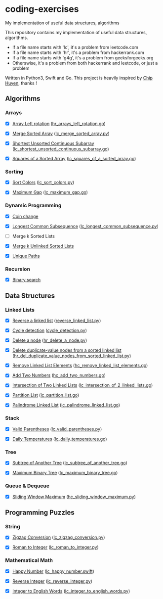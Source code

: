 # coding-exercises
My implementation of useful data structures, algorithms

This repository contains my implementation of useful data structures, algorithms.

- If a file name starts with 'lc', it's a problem from leetcode.com
- If a file name starts with 'hr', it's a problem from hackerrank.com
- If a file name starts with 'g4g', it's a problem from geeksforgeeks.org
- Otherswise, it's a problem from both hackerrank and leetcode, or just a problem

Written in Python3, Swift and Go. This project is heavily inspired by [Chip Huyen](https://github.com/chiphuyen), thanks !



Algorithms
----------

### Arrays

- [x] [Array Left rotation](https://www.hackerrank.com/challenges/ctci-array-left-rotation) ([hr_arrays_left_rotation.go](https://github.com/yuynwa/coding-exercises/blob/master/array/hr_arrays_left_rotation.go))
- [x] [Merge Sorted Array](https://leetcode.com/problems/merge-sorted-array/) ([lc_merge_sorted_array.py](https://github.com/yuynwa/coding-exercises/blob/master/array/lc_merge_sorted_array.py))
- [x] [Shortest Unsorted Continuous Subarray](https://leetcode.com/problems/shortest-unsorted-continuous-subarray/) ([lc_shortest_unsorted_continuous_subarray.go](https://github.com/yuynwa/coding-exercises/blob/master/array/lc_shortest_unsorted_continuous_subarray.go))
- [x] [Squares of a Sorted Array](https://leetcode.com/problems/squares-of-a-sorted-array/) ([lc_squares_of_a_sorted_array.go](https://github.com/yuynwa/coding-exercises/blob/master/array/lc_squares_of_a_sorted_array.go))



### Sorting

- [x] [Sort Colors](https://leetcode.com/problems/sort-colors/) ([lc_sort_colors.py](https://github.com/yuynwa/coding-exercises/blob/master/sort/lc_sort_colors.py))
- [x] [Maximum Gap](https://leetcode.com/problems/maximum-gap/) ([lc_maximum_gap.go](https://github.com/yuynwa/coding-exercises/blob/master/sort/lc_maximum_gap.go))



### Dynamic Programming

- [x] [Coin change](https://github.com/yuynwa/coding-exercises/blob/master/dynamic_programming/coin_change.py)
- [x] [Longest Common Subsequence](https://leetcode.com/problems/longest-common-subsequence/) ([lc_longest_common_subsequence.py](https://github.com/yuynwa/coding-exercises/blob/master/dynamic_programming/lc_longest_common_subsequence.py))
- [ ] Merge k Sorted Lists
- [x] [Merge k Unlinked Sorted Lists](https://github.com/yuynwa/coding-exercises/blob/master/merge_k_unlinked_sorted_lists.py)
- [x] [Unique Paths](https://github.com/yuynwa/coding-exercises/blob/master/dynamic_programming/lc_unique_paths.py)



### Recursion

- [x] [Binary search](https://github.com/yuynwa/coding-exercises/blob/master/recursion/binary_search.py)




Data Structures
--------------


### Linked Lists

- [x] [Reverse a linked list](https://www.hackerrank.com/challenges/reverse-a-linked-list) ([reverse_linked_list.py](https://github.com/yuynwa/coding-exercises/blob/master/linked_lists/reverse_linked_list.py))
- [x] [Cycle detection](https://www.hackerrank.com/challenges/detect-whether-a-linked-list-contains-a-cycle) ([cycle_detection.py](https://github.com/yuynwa/coding-exercises/blob/master/linked_lists/cycle_detection.py))
- [x] [Delete a node](https://www.hackerrank.com/challenges/delete-a-node-from-a-linked-list) ([hr_delete_a_node.py](https://github.com/yuynwa/coding-exercises/blob/master/linked_lists/hr_delete_a_node.py))
- [x] [Delete duplicate-value nodes from a sorted linked list](https://www.hackerrank.com/challenges/delete-duplicate-value-nodes-from-a-sorted-linked-list) ([hr_del_duplicate_value_nodes_from_sorted_linked_list.py](https://github.com/yuynwa/coding-exercises/blob/master/linked_lists/hr_del_duplicate_value_nodes_from_sorted_linked_list.py))
- [x] [Remove Linked List Elements](https://leetcode.com/problems/remove-linked-list-elements/) ([hc_remove_linked_list_elements.go](https://github.com/yuynwa/coding-exercises/blob/master/linked_lists/hc_remove_linked_list_elements.go))
- [x] [Add Two Numbers](https://leetcode.com/problems/add-two-numbers/) ([hc_add_two_numbers.go](https://github.com/yuynwa/coding-exercises/blob/master/linked_lists/hc_add_two_numbers.go))
- [x] [Intersection of Two Linked Lists](https://leetcode.com/problems/intersection-of-two-linked-lists/) ([lc_intersection_of_2_linked_lists.go](https://github.com/yuynwa/coding-exercises/blob/master/linked_lists/lc_intersection_of_2_linked_lists.go))
- [x] [Partition List](https://leetcode.com/problems/partition-list/) ([lc_partition_list.go](https://github.com/yuynwa/coding-exercises/blob/master/linked_lists/lc_partition_list.go))
- [x] [Palindrome Linked List](https://leetcode.com/problems/palindrome-linked-list/) ([lc_palindrome_linked_list.go](https://github.com/yuynwa/coding-exercises/blob/master/linked_lists/lc_palindrome_linked_list.go))


### Stack

- [x] [Valid Parentheses](https://leetcode.com/problems/valid-parentheses/) ([lc_valid_parentheses.py](https://github.com/yuynwa/coding-exercises/blob/master/stack/lc_valid_parentheses.py))
- [x] [Daily Temperatures](https://leetcode.com/problems/daily-temperatures/) ([lc_daily_temperatures.go](https://github.com/yuynwa/coding-exercises/blob/master/stack/lc_daily_temperatures.go))


### Tree

- [x] [Subtree of Another Tree](https://leetcode.com/problems/subtree-of-another-tree/) ([lc_subtree_of_another_tree.go](https://github.com/yuynwa/coding-exercises/blob/master/tree/lc_subtree_of_another_tree.go))
- [x] [Maximum Binary Tree](https://leetcode.com/problems/maximum-binary-tree/) ([lc_maximum_binary_tree.go](https://github.com/yuynwa/coding-exercises/blob/master/tree/lc_maximum_binary_tree.go))



### Queue & Dequeue

- [x] [Sliding Window Maximum](https://leetcode.com/problems/sliding-window-maximum/) ([hc_sliding_window_maximum.py](https://github.com/yuynwa/coding-exercises/blob/master/queue/hc_sliding_window_maximum.py))



Programming Puzzles
-------------------

### String

- [x] [Zigzag Conversion](https://leetcode.com/problems/zigzag-conversion/) ([lc_zigzag_conversion.py](https://github.com/yuynwa/coding-exercises/blob/master/string/lc_zigzag_conversion.py))
- [x] [Roman to Integer](https://leetcode.com/problems/roman-to-integer/) ([lc_roman_to_integer.py](https://github.com/yuynwa/coding-exercises/blob/master/string/lc_roman_to_integer.py))



### Mathematical Math

- [x] [Happy Number](https://leetcode.com/problems/happy-number/) ([lc_happy_number.swift](https://github.com/yuynwa/coding-exercises/blob/master/math/lc_happy_number.swift))
- [x] [Reverse Integer](https://leetcode.com/problems/reverse-integer/) ([lc_reverse_integer.py](https://github.com/yuynwa/coding-exercises/blob/master/math/lc_reverse_integer.py))
- [x] [Integer to English Words](https://leetcode.com/problems/integer-to-english-words/) ([lc_integer_to_english_words.py](https://github.com/yuynwa/coding-exercises/blob/master/math/lc_integer_to_english_words.py))

